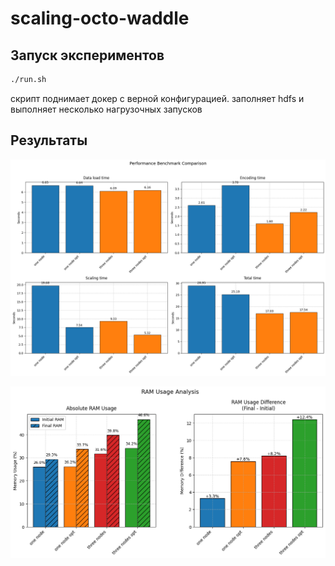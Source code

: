 # scaling-octo-waddle

## Запуск экспериментов
```bash
./run.sh
```
скрипт поднимает докер с верной конфигурацией. заполняет hdfs и выполняет несколько нагрузочных запусков

## Результаты

![](images/comparison.png)

![](images/ram.png)